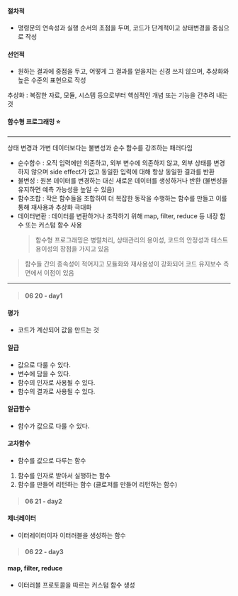 #### 절차적

- 명령문의 연속성과 실행 순서의 초점을 두며, 코드가 단계적이고 상태변경을 중심으로 작성

#### 선언적

- 원하는 결과에 중점을 두고, 어떻게 그 결과를 얻을지는 신경 쓰지 않으며, 추상화와 높은 수준의 표현으로 작성

추상화 : 복잡한 자료, 모듈, 시스템 등으로부터 핵심적인 개념 또는 기능을 간추려 내는 것

#### 함수형 프로그래밍 ⭐️

---

상태 변경과 가변 데이터보다는 불변성과 순수 함수를 강조하는 패러다임

- 순수함수 : 오직 입력에만 의존하고, 외부 변수에 의존하지 않고, 외부 상태를 변경하지 않으며 side effect가 없고 동일한 입력에 대해 항상 동일한 결과를 반환
- 불변성 : 원본 데이터를 변경하는 대신 새로운 데이터를 생성하거나 반환 (불변성을 유지하면 예측 가능성을 높일 수 있음)
- 함수조합 : 작은 함수들을 조합하여 더 복잡한 동작을 수행하는 함수를 만들고 이를 통해 재사용과 추상화 극대화
- 데이터변환 : 데이터를 변환하거나 조작하기 위해 map, filter, reduce 등 내장 함수 또는 커스텀 함수 사용
  > 함수형 프로그래밍은 병렬처리, 상태관리의 용이성, 코드의 안정성과 테스트 용이성의 장점을 가지고 있음

> 함수들 간의 종속성이 적어지고 모듈화와 재사용성이 강화되어 코드 유지보수 측면에서 이점이 있음

---

> #### 06 20 - day1

#### 평가

- 코드가 계산되어 값을 만드는 것

#### 일급

- 값으로 다룰 수 있다.
- 변수에 담을 수 있다.
- 함수의 인자로 사용될 수 있다.
- 함수의 결과로 사용될 수 있다.

#### 일급함수

- 함수가 값으로 다룰 수 있다.

#### 고차함수

- 함수를 값으로 다루는 함수

1. 함수를 인자로 받아서 실행하는 함수
2. 함수를 만들어 리턴하는 함수 (클로저를 만들어 리턴하는 함수)

> #### 06 21 - day2

#### 제너레이터

- 이터레이터이자 이터러블을 생성하는 함수

> #### 06 22 - day3

#### map, filter, reduce

- 이터러블 프로토콜을 따르는 커스텀 함수 생성
